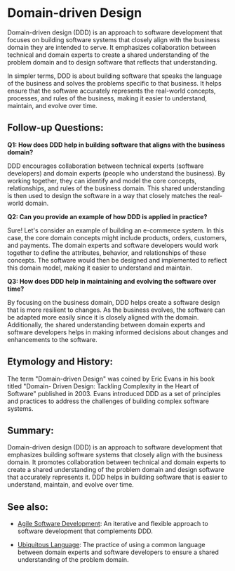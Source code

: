 # Domain-driven Design

Domain-driven design (DDD) is an approach to software development that focuses on
building software systems that closely align with the business domain they are
intended to serve. It emphasizes collaboration between technical and domain experts
to create a shared understanding of the problem domain and to design software that
reflects that understanding.

In simpler terms, DDD is about building software that speaks the language of the
business and solves the problems specific to that business. It helps ensure that the
software accurately represents the real-world concepts, processes, and rules of the
business, making it easier to understand, maintain, and evolve over time.

## Follow-up Questions:

**Q1: How does DDD help in building software that aligns with the business domain?**

DDD encourages collaboration between technical experts (software developers) and
domain experts (people who understand the business). By working together, they can
identify and model the core concepts, relationships, and rules of the business domain.
This shared understanding is then used to design the software in a way that closely
matches the real-world domain.

**Q2: Can you provide an example of how DDD is applied in practice?**

Sure! Let's consider an example of building an e-commerce system. In this case, the
core domain concepts might include products, orders, customers, and payments. The
domain experts and software developers would work together to define the attributes,
behavior, and relationships of these concepts. The software would then be designed and
implemented to reflect this domain model, making it easier to understand and maintain.

**Q3: How does DDD help in maintaining and evolving the software over time?**

By focusing on the business domain, DDD helps create a software design that is more
resilient to changes. As the business evolves, the software can be adapted more easily
since it is closely aligned with the domain. Additionally, the shared understanding
between domain experts and software developers helps in making informed decisions
about changes and enhancements to the software.

## Etymology and History:

The term "Domain-driven Design" was coined by Eric Evans in his book titled "Domain-
Driven Design: Tackling Complexity in the Heart of Software" published in 2003. Evans
introduced DDD as a set of principles and practices to address the challenges of
building complex software systems.

## Summary:

Domain-driven design (DDD) is an approach to software development that emphasizes
building software systems that closely align with the business domain. It promotes
collaboration between technical and domain experts to create a shared understanding of
the problem domain and design software that accurately represents it. DDD helps in
building software that is easier to understand, maintain, and evolve over time.

## See also:

- [Agile Software Development](?concept=Agile+Software+Development&specialist_role=Software+architect&target_audience=Manager+without+much+technical+background):
  An iterative and flexible approach to software development that complements DDD.
  
- [Ubiquitous Language](?concept=Ubiquitous+Language&specialist_role=Software+architect&target_audience=Manager+without+much+technical+background):
  The practice of using a common language between domain experts and software developers
  to ensure a shared understanding of the problem domain.